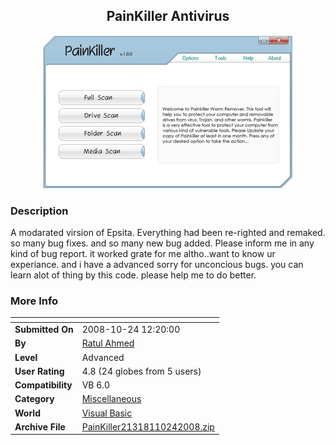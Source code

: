 ﻿<div align="center">

## PainKiller Antivirus

<img src="PIC200810241337555371.gif">
</div>

### Description

A modarated virsion of Epsita. Everything had been re-righted and remaked. so many bug fixes. and so many new bug added. Please inform me in any kind of bug report. it worked grate for me altho..want to know ur experiance. and i have a advanced sorry for unconcious bugs. you can learn alot of thing by this code. please help me to do better.
 
### More Info
 


<span>             |<span>
---                |---
**Submitted On**   |2008-10-24 12:20:00
**By**             |[Ratul Ahmed](https://github.com/Planet-Source-Code/PSCIndex/blob/master/ByAuthor/ratul-ahmed.md)
**Level**          |Advanced
**User Rating**    |4.8 (24 globes from 5 users)
**Compatibility**  |VB 6\.0
**Category**       |[Miscellaneous](https://github.com/Planet-Source-Code/PSCIndex/blob/master/ByCategory/miscellaneous__1-1.md)
**World**          |[Visual Basic](https://github.com/Planet-Source-Code/PSCIndex/blob/master/ByWorld/visual-basic.md)
**Archive File**   |[PainKiller21318110242008\.zip](https://github.com/Planet-Source-Code/ratul-ahmed-painkiller-antivirus__1-71287/archive/master.zip)








